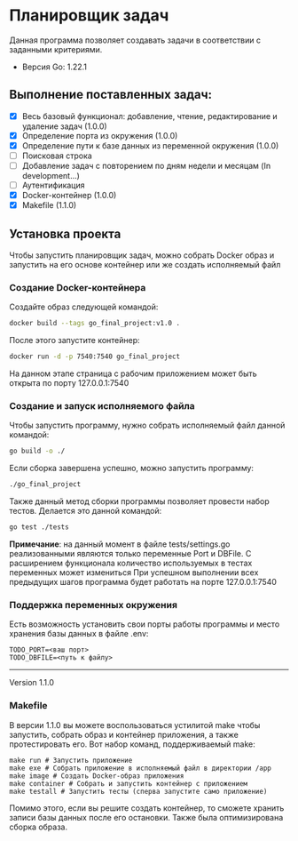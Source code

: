 
# Планировщик задач

Данная программа позволяет создавать задачи в соответствии с заданными критериями.
* Версия Go: 1.22.1

## Выполнение поставленных задач:
- [x] Весь базовый функционал: добавление, чтение, редактирование и удаление задач (1.0.0)
- [x] Определение порта из окружения (1.0.0)
- [x] Определение пути к базе данных из переменной окружения (1.0.0)
- [ ] Поисковая строка
- [ ] Добавление задач с повторением по дням недели и месяцам (In development...)
- [ ] Аутентификация
- [x] Docker-контейнер (1.0.0)
- [x] Makefile (1.1.0)

## Установка проекта

Чтобы запустить планировщик задач, можно собрать Docker образ и запустить на его основе контейнер или же создать исполняемый файл

### Создание Docker-контейнера

Создайте образ следующей командой:
```bash
docker build --tags go_final_project:v1.0 .
```
После этого запустите контейнер:
```bash
docker run -d -p 7540:7540 go_final_project
```
На данном этапе страница с рабочим приложением может быть открыта по порту 127.0.0.1:7540

### Создание и запуск исполняемого файла

Чтобы запустить программу, нужно собрать исполняемый файл данной командой:
```bash
go build -o ./
```
Если сборка завершена успешно, можно запустить программу:
```bash
./go_final_project
```
Также данный метод сборки программы позволяет провести набор тестов. Делается это данной командой:
```bash
go test ./tests
```
**Примечание**: на данный момент в файле tests/settings.go реализованными являются только переменные Port и DBFile. С расширением функционала количество используемых в тестах переменных может измениться
При успешном выполнении всех предыдущих шагов программа будет работать на порте 127.0.0.1:7540 

### Поддержка переменных окружения
Есть возможность установить свои порты работы программы и место хранения базы данных в файле .env:
```env
TODO_PORT=<ваш порт>
TODO_DBFILE=<путь к файлу>
```

__________________________________________________

Version 1.1.0
### Makefile
В версии 1.1.0 вы можете воспользоваться устилитой make чтобы запустить, собрать образ и контейнер приложения, а также протестировать его. Вот набор команд, поддерживаемый make:
```shell
make run # Запустить приложение
make exe # Собрать приложение в исполняемый файл в директории /app
make image # Создать Docker-образ приложения
make container # Собрать и запустить контейнер с приложением
make testall # Запустить тесты (сперва запустите само приложение)
``` 
Помимо этого, если вы решите создать контейнер, то сможете хранить записи базы данных после его остановки.
Также была оптимизирована сборка образа.